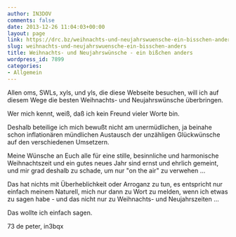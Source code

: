 ```yaml
---
author: IN3DOV
comments: false
date: 2013-12-26 11:04:03+00:00
layout: page
link: https://drc.bz/weihnachts-und-neujahrswuensche-ein-bisschen-anders/
slug: weihnachts-und-neujahrswuensche-ein-bisschen-anders
title: Weihnachts- und Neujahrswünsche - ein bißchen anders
wordpress_id: 7899
categories:
- Allgemein
---
```


Allen oms, SWLs, xyls, und yls, die diese Webseite besuchen, will ich auf diesem Wege die besten Weihnachts- und Neujahrswünsche überbringen.

Wer mich kennt, weiß, daß ich kein Freund vieler Worte bin.

Deshalb beteilige ich mich bewußt nicht am unermüdlichen, ja beinahe schon inflationären mündlichen Austausch der unzähligen Glückwünsche auf den verschiedenen Umsetzern.

Meine Wünsche an Euch alle für eine stille, besinnliche und harmonische Weihnachtszeit und ein gutes neues Jahr sind ernst und ehrlich gemeint, und mir grad deshalb zu schade, um nur "on the air" zu verwehen ...

Das hat nichts mit Überheblichkeit oder Arroganz zu tun, es entspricht nur einfach meinem Naturell, mich nur dann zu Wort zu melden, wenn ich etwas zu sagen habe - und das nicht nur zu Weihnachts- und Neujahrszeiten ...

Das wollte ich einfach sagen.

73 de peter, in3bqx






